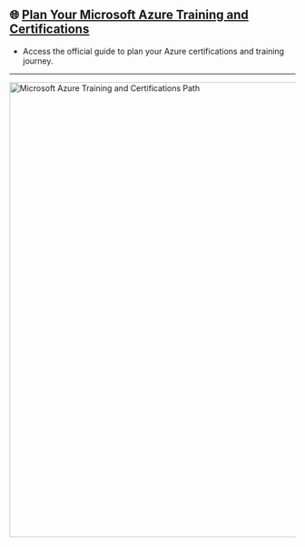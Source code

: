 ## 🌐 [Plan Your Microsoft Azure Training and Certifications](https://nasservocational-my.sharepoint.com/:b:/g/personal/nv22084_nvtc_edu_bh/ERZ8hbnLTEBGoB7FWMBqxiUBzwsHAivlP4CyJQgM1h2q7A?e=Quo5Ri)

- Access the official guide to plan your Azure certifications and training journey.

---

<img src="https://github.com/Gardo32/Cloud-Guide/assets/107682967/fbd39ba1-637c-43c9-a2e9-5d2b565bc9bc" alt="Microsoft Azure Training and Certifications Path" width="800"/>
